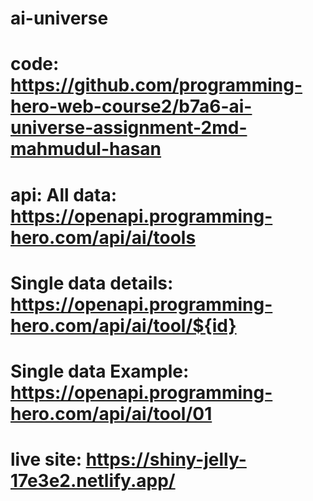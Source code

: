 # ai-universe

# code: https://github.com/programming-hero-web-course2/b7a6-ai-universe-assignment-2md-mahmudul-hasan

# api: All data: https://openapi.programming-hero.com/api/ai/tools

# Single data details: https://openapi.programming-hero.com/api/ai/tool/${id}

# Single data Example: https://openapi.programming-hero.com/api/ai/tool/01

# live site: https://shiny-jelly-17e3e2.netlify.app/


